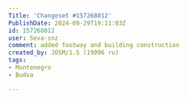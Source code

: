 ```yaml
---
Title: 'Changeset #157268012'
PublishDate: 2024-09-29T19:11:03Z
id: 157268012
user: Seva-snz
comment: added footway and building construction
created_by: JOSM/1.5 (19096 ru)
tags:
- Montenegro
- Budva

---
```

